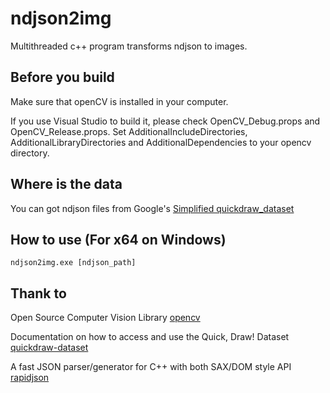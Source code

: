 # ndjson2img

Multithreaded c++ program transforms ndjson to images.

## Before you build

Make sure that openCV is installed in your computer.

If you use Visual Studio to build it, please check OpenCV_Debug.props and OpenCV_Release.props. Set AdditionalIncludeDirectories, AdditionalLibraryDirectories and AdditionalDependencies to your opencv directory.

## Where is the data

You can got ndjson files from Google's [Simplified quickdraw_dataset](https://console.cloud.google.com/storage/browser/quickdraw_dataset/full/simplified)

## How to use (For x64 on Windows)

```
ndjson2img.exe [ndjson_path]
```

## Thank to

Open Source Computer Vision Library [opencv](https://github.com/opencv/opencv)

Documentation on how to access and use the Quick, Draw! Dataset [quickdraw-dataset](https://github.com/googlecreativelab/quickdraw-dataset)

A fast JSON parser/generator for C++ with both SAX/DOM style API [rapidjson](https://github.com/Tencent/rapidjson/)
